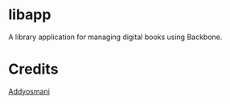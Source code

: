 # libapp
A library application for managing digital books using Backbone. 
# Credits
[Addyosmani](https://addyosmani.com/backbone-fundamentals/#exercise-2-book-library---your-first-restful-backbone.js-app)
